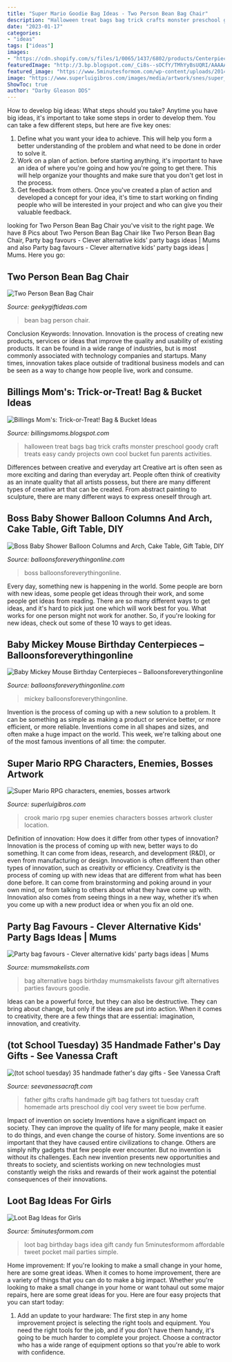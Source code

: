 ```yaml
---
title: "Super Mario Goodie Bag Ideas - Two Person Bean Bag Chair"
description: "Halloween treat bags bag trick crafts monster preschool goody craft treats easy candy projects own cool bucket fun parents activities"
date: "2023-01-17"
categories:
- "ideas"
tags: ["ideas"]
images:
- "https://cdn.shopify.com/s/files/1/0065/1437/6802/products/Centerpieces_1_9793696c-0a8d-4a37-86d5-3f62be2f510e_1200x1200.jpg?v=1576899226"
featuredImage: "http://3.bp.blogspot.com/_Ci8s--sOCfY/TMhYyBsUQRI/AAAAAAAAAZ4/YILM9fCrakc/s400/ss_101621185.jpg"
featured_image: "https://www.5minutesformom.com/wp-content/uploads/2014/10/loot-bags-for-girls.jpg"
image: "https://www.superluigibros.com/images/media/artwork/snes/super_mario_rpg/large/Artwork/Enemies/Crook.png"
ShowToc: true
author: "Darby Gleason DDS"
---
```



How to develop big ideas: What steps should you take?
Anytime you have big ideas, it's important to take some steps in order to develop them. You can take a few different steps, but here are five key ones: 
1. Define what you want your idea to achieve. This will help you form a better understanding of the problem and what need to be done in order to solve it. 
2. Work on a plan of action. before starting anything, it's important to have an idea of where you're going and how you're going to get there. This will help organize your thoughts and make sure that you don't get lost in the process. 
3. Get feedback from others. Once you've created a plan of action and developed a concept for your idea, it's time to start working on finding people who will be interested in your project and who can give you their valuable feedback.

	

		
looking for Two Person Bean Bag Chair you've visit to the right page. We have 8 Pics about Two Person Bean Bag Chair like Two Person Bean Bag Chair, Party bag favours - Clever alternative kids&#039; party bags ideas | Mums and also Party bag favours - Clever alternative kids&#039; party bags ideas | Mums. Here you go:
		
    
## Two Person Bean Bag Chair

<img loading=lazy src="https://www.geekygiftideas.com/wp-content/uploads/two-person-bean-bag-contactmpow-1.jpg" onerror="this.onerror=null;this.src='https://tse1.mm.bing.net/th?id=OIP.RUZjQl51xzJwEUFl6qSCNAHaHa&amp;pid=15.1';" alt="Two Person Bean Bag Chair">

_Source: geekygiftideas.com_

>bean bag person chair. 

	

Conclusion
Keywords: Innovation.
Innovation is the process of creating new products, services or ideas that improve the quality and usability of existing products. It can be found in a wide range of industries, but is most commonly associated with technology companies and startups. Many times, innovation takes place outside of traditional business models and can be seen as a way to change how people live, work and consume.

    
## Billings Mom&#039;s: Trick-or-Treat! Bag &amp; Bucket Ideas

<img loading=lazy src="http://3.bp.blogspot.com/_Ci8s--sOCfY/TMhYyBsUQRI/AAAAAAAAAZ4/YILM9fCrakc/s400/ss_101621185.jpg" onerror="this.onerror=null;this.src='https://tse1.mm.bing.net/th?id=OIP.64PHdI9zaTtqexc1gzE0cQHaGL&amp;pid=15.1';" alt="Billings Mom&#039;s: Trick-or-Treat! Bag &amp; Bucket Ideas">

_Source: billingsmoms.blogspot.com_

>halloween treat bags bag trick crafts monster preschool goody craft treats easy candy projects own cool bucket fun parents activities. 

	

Differences between creative and everyday art
Creative art is often seen as more exciting and daring than everyday art. People often think of creativity as an innate quality that all artists possess, but there are many different types of creative art that can be created. From abstract painting to sculpture, there are many different ways to express oneself through art.

    
## Boss Baby Shower Balloon Columns And Arch, Cake Table, Gift Table, DIY

<img loading=lazy src="https://cdn.shopify.com/s/files/1/0065/1437/6802/products/BABY_1200x1200.jpg?v=1588369334" onerror="this.onerror=null;this.src='https://tse2.mm.bing.net/th?id=OIP.QnKPGxs4tPEchoNqc7K6SgHaFS&amp;pid=15.1';" alt="Boss Baby Shower Balloon Columns and Arch, Cake Table, Gift Table, DIY">

_Source: balloonsforeverythingonline.com_

>boss balloonsforeverythingonline. 

	

Every day, something new is happening in the world. Some people are born with new ideas, some people get ideas through their work, and some people get ideas from reading. There are so many different ways to get ideas, and it's hard to pick just one which will work best for you. What works for one person might not work for another. So, if you're looking for new ideas, check out some of these 10 ways to get ideas.

    
## Baby Mickey Mouse Birthday Centerpieces – Balloonsforeverythingonline

<img loading=lazy src="https://cdn.shopify.com/s/files/1/0065/1437/6802/products/Centerpieces_1_9793696c-0a8d-4a37-86d5-3f62be2f510e_1200x1200.jpg?v=1576899226" onerror="this.onerror=null;this.src='https://tse1.mm.bing.net/th?id=OIP.VMfm3kbFJI4ed0TeFEP2AgHaFj&amp;pid=15.1';" alt="Baby Mickey Mouse Birthday Centerpieces – Balloonsforeverythingonline">

_Source: balloonsforeverythingonline.com_

>mickey balloonsforeverythingonline. 

	

Invention is the process of coming up with a new solution to a problem. It can be something as simple as making a product or service better, or more efficient, or more reliable. Inventions come in all shapes and sizes, and often make a huge impact on the world. This week, we're talking about one of the most famous inventions of all time: the computer.

    
## Super Mario RPG Characters, Enemies, Bosses Artwork

<img loading=lazy src="https://www.superluigibros.com/images/media/artwork/snes/super_mario_rpg/large/Artwork/Enemies/Crook.png" onerror="this.onerror=null;this.src='https://tse1.mm.bing.net/th?id=OIP.CpEilDV-pjPPjPZaBj9VtgHaFn&amp;pid=15.1';" alt="Super Mario RPG characters, enemies, bosses artwork">

_Source: superluigibros.com_

>crook mario rpg super enemies characters bosses artwork cluster location. 

	

Definition of innovation: How does it differ from other types of innovation?
Innovation is the process of coming up with new, better ways to do something. It can come from ideas, research, and development (R&D), or even from manufacturing or design. Innovation is often different than other types of innovation, such as creativity or efficiency.
Creativity is the process of coming up with new ideas that are different from what has been done before. It can come from brainstorming and poking around in your own mind, or from talking to others about what they have come up with. Innovation also comes from seeing things in a new way, whether it’s when you come up with a new product idea or when you fix an old one.

    
## Party Bag Favours - Clever Alternative Kids&#039; Party Bags Ideas | Mums

<img loading=lazy src="https://www.mumsmakelists.com/wp-content/uploads/2017/05/Alternative-party-bag-ideas-for-kids-birthday-parties-1.png" onerror="this.onerror=null;this.src='https://tse1.mm.bing.net/th?id=OIP.JgAmKDxP7hd4BN5BkPpOCwHaLH&amp;pid=15.1';" alt="Party bag favours - Clever alternative kids&#039; party bags ideas | Mums">

_Source: mumsmakelists.com_

>bag alternative bags birthday mumsmakelists favour gift alternatives parties favours goodie. 

	

Ideas can be a powerful force, but they can also be destructive. They can bring about change, but only if the ideas are put into action. When it comes to creativity, there are a few things that are essential: imagination, innovation, and creativity.

    
## (tot School Tuesday) 35 Handmade Father&#039;s Day Gifts - See Vanessa Craft

<img loading=lazy src="http://seevanessacraft.com/wp-content/uploads/2013/05/Fathers-Day-Gift-Bag-1-682x1024.jpg" onerror="this.onerror=null;this.src='https://tse1.mm.bing.net/th?id=OIP.l0LvzQ-u5clkYa283fR6OAHaLH&amp;pid=15.1';" alt="(tot school tuesday) 35 handmade father&#039;s day gifts - See Vanessa Craft">

_Source: seevanessacraft.com_

>father gifts crafts handmade gift bag fathers tot tuesday craft homemade arts preschool diy cool very sweet tie bow perfume. 

	

Impact of invention on society
Inventions have a significant impact on society. They can improve the quality of life for many people, make it easier to do things, and even change the course of history. Some inventions are so important that they have caused entire civilizations to change. Others are simply nifty gadgets that few people ever encounter. But no invention is without its challenges. Each new invention presents new opportunities and threats to society, and scientists working on new technologies must constantly weigh the risks and rewards of their work against the potential consequences of their innovations.

    
## Loot Bag Ideas For Girls

<img loading=lazy src="https://www.5minutesformom.com/wp-content/uploads/2014/10/loot-bags-for-girls.jpg" onerror="this.onerror=null;this.src='https://tse4.mm.bing.net/th?id=OIP.YenclnHb5SD3ohBkApuwcQHaLH&amp;pid=15.1';" alt="Loot Bag Ideas for Girls">

_Source: 5minutesformom.com_

>loot bag birthday bags idea gift candy fun 5minutesformom affordable tweet pocket mail parties simple. 

	

Home improvement: If you're looking to make a small change in your home, here are some great ideas.
When it comes to home improvement, there are a variety of things that you can do to make a big impact. Whether you're looking to make a small change in your home or want tohaul out some major repairs, here are some great ideas for you. Here are four easy projects that you can start today:
1) Add an update to your hardware: The first step in any home improvement project is selecting the right tools and equipment. You need the right tools for the job, and if you don't have them handy, it's going to be much harder to complete your project. Choose a contractor who has a wide range of equipment options so that you're able to work with confidence.

